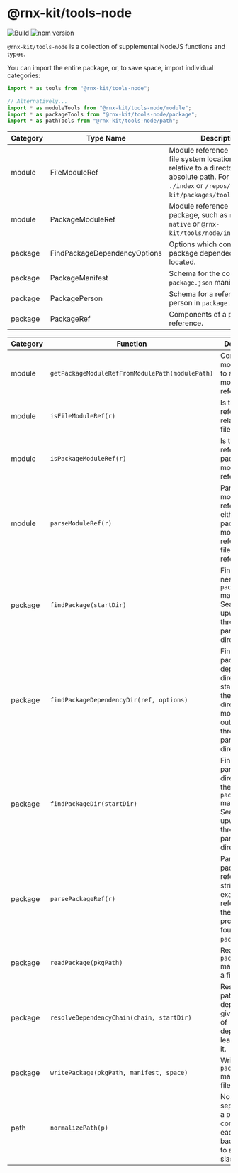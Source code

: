 # @rnx-kit/tools-node

[![Build](https://github.com/microsoft/rnx-kit/actions/workflows/build.yml/badge.svg)](https://github.com/microsoft/rnx-kit/actions/workflows/build.yml)
[![npm version](https://img.shields.io/npm/v/@rnx-kit/tools-node)](https://www.npmjs.com/package/@rnx-kit/tools-node)

`@rnx-kit/tools-node` is a collection of supplemental NodeJS functions and
types.

You can import the entire package, or, to save space, import individual
categories:

```typescript
import * as tools from "@rnx-kit/tools-node";

// Alternatively...
import * as moduleTools from "@rnx-kit/tools-node/module";
import * as packageTools from "@rnx-kit/tools-node/package";
import * as pathTools from "@rnx-kit/tools-node/path";
```

<!-- The following table can be updated by running `yarn update-readme` -->
<!-- @rnx-kit/api start -->

| Category | Type Name                    | Description                                                                                                                                                                     |
| -------- | ---------------------------- | ------------------------------------------------------------------------------------------------------------------------------------------------------------------------------- |
| module   | FileModuleRef                | Module reference rooted to a file system location, either relative to a directory, or as an absolute path. For example, `./index` or `/repos/rnx-kit/packages/tools/src/index`. |
| module   | PackageModuleRef             | Module reference relative to a package, such as `react-native` or `@rnx-kit/tools/node/index`.                                                                                  |
| package  | FindPackageDependencyOptions | Options which control how package dependecies are located.                                                                                                                      |
| package  | PackageManifest              | Schema for the contents of a `package.json` manifest file.                                                                                                                      |
| package  | PackagePerson                | Schema for a reference to a person in `package.json`.                                                                                                                           |
| package  | PackageRef                   | Components of a package reference.                                                                                                                                              |

| Category | Function                                        | Description                                                                                                                    |
| -------- | ----------------------------------------------- | ------------------------------------------------------------------------------------------------------------------------------ |
| module   | `getPackageModuleRefFromModulePath(modulePath)` | Convert a module path to a package module reference.                                                                           |
| module   | `isFileModuleRef(r)`                            | Is the module reference relative to a file location?                                                                           |
| module   | `isPackageModuleRef(r)`                         | Is the module reference a package module reference?                                                                            |
| module   | `parseModuleRef(r)`                             | Parse a module reference into either a package module reference or a file module reference.                                    |
| package  | `findPackage(startDir)`                         | Find the nearest `package.json` manifest file. Search upward through all parent directories.                                   |
| package  | `findPackageDependencyDir(ref, options)`        | Find the package dependency's directory, starting from the given directory and moving outward, through all parent directories. |
| package  | `findPackageDir(startDir)`                      | Find the parent directory of the nearest `package.json` manifest file. Search upward through all parent directories.           |
| package  | `parsePackageRef(r)`                            | Parse a package reference string. An example reference is the `name` property found in `package.json`.                         |
| package  | `readPackage(pkgPath)`                          | Read a `package.json` manifest from a file.                                                                                    |
| package  | `resolveDependencyChain(chain, startDir)`       | Resolve the path to a dependency given a chain of dependencies leading up to it.                                               |
| package  | `writePackage(pkgPath, manifest, space)`        | Write a `package.json` manifest to a file.                                                                                     |
| path     | `normalizePath(p)`                              | Normalize the separators in a path, converting each backslash ('\\') to a foreward slash ('/').                                |

<!-- @rnx-kit/api end -->
